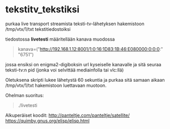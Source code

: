 # tekstitv_tekstiksi


purkaa live transport streamista teksti-tv-lähetyksen hakemistoon /tmp/vtx/1/txt tekstitiedostoiksi

tiedostossa **livetesti** määritellään
kanava muodossa
> kanava=("http://192.168.1.12:8001/1:0:16:1D83:1B:46:E080000:0:0:0:" "6751") 

jossa ensiksi on enigma2-digiboksin url kyseiselle kanavalle ja sitä seuraa teksti-tv:n pid (jonka voi selvittää mediainfolla tai vlc:llä)

Oletuksena skripti lukee lähetystä 60 sekuntia ja purkaa sitä samaan aikaan /tmp/vtx/1/txt hakemistoon luettavaan muotoon.

Ohelman suoritus:
> ./livetesti
 
 

Alkuperäiset koodit:
http://panteltje.com/panteltje/satellite/
https://quimby.gnus.org/elisp/elisp.html
